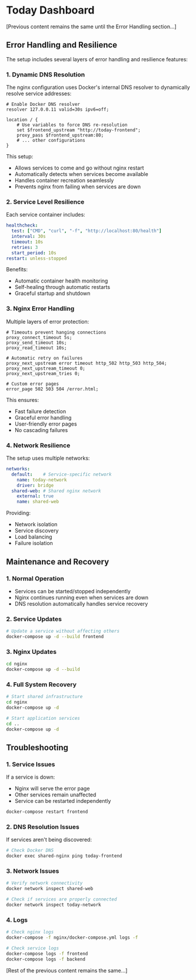 # Today Dashboard

[Previous content remains the same until the Error Handling section...]

## Error Handling and Resilience

The setup includes several layers of error handling and resilience features:

### 1. Dynamic DNS Resolution

The nginx configuration uses Docker's internal DNS resolver to dynamically resolve service addresses:

```nginx
# Enable Docker DNS resolver
resolver 127.0.0.11 valid=30s ipv6=off;

location / {
    # Use variables to force DNS re-resolution
    set $frontend_upstream "http://today-frontend";
    proxy_pass $frontend_upstream:80;
    # ... other configurations
}
```

This setup:
- Allows services to come and go without nginx restart
- Automatically detects when services become available
- Handles container recreation seamlessly
- Prevents nginx from failing when services are down

### 2. Service Level Resilience

Each service container includes:
```yaml
healthcheck:
  test: ["CMD", "curl", "-f", "http://localhost:80/health"]
  interval: 30s
  timeout: 10s
  retries: 3
  start_period: 10s
restart: unless-stopped
```

Benefits:
- Automatic container health monitoring
- Self-healing through automatic restarts
- Graceful startup and shutdown

### 3. Nginx Error Handling

Multiple layers of error protection:
```nginx
# Timeouts prevent hanging connections
proxy_connect_timeout 5s;
proxy_send_timeout 10s;
proxy_read_timeout 10s;

# Automatic retry on failures
proxy_next_upstream error timeout http_502 http_503 http_504;
proxy_next_upstream_timeout 0;
proxy_next_upstream_tries 0;

# Custom error pages
error_page 502 503 504 /error.html;
```

This ensures:
- Fast failure detection
- Graceful error handling
- User-friendly error pages
- No cascading failures

### 4. Network Resilience

The setup uses multiple networks:
```yaml
networks:
  default:    # Service-specific network
    name: today-network
    driver: bridge
  shared-web: # Shared nginx network
    external: true
    name: shared-web
```

Providing:
- Network isolation
- Service discovery
- Load balancing
- Failure isolation

## Maintenance and Recovery

### 1. Normal Operation
- Services can be started/stopped independently
- Nginx continues running even when services are down
- DNS resolution automatically handles service recovery

### 2. Service Updates
```bash
# Update a service without affecting others
docker-compose up -d --build frontend
```

### 3. Nginx Updates
```bash
cd nginx
docker-compose up -d --build
```

### 4. Full System Recovery
```bash
# Start shared infrastructure
cd nginx
docker-compose up -d

# Start application services
cd ..
docker-compose up -d
```

## Troubleshooting

### 1. Service Issues
If a service is down:
- Nginx will serve the error page
- Other services remain unaffected
- Service can be restarted independently
```bash
docker-compose restart frontend
```

### 2. DNS Resolution Issues
If services aren't being discovered:
```bash
# Check Docker DNS
docker exec shared-nginx ping today-frontend
```

### 3. Network Issues
```bash
# Verify network connectivity
docker network inspect shared-web

# Check if services are properly connected
docker network inspect today-network
```

### 4. Logs
```bash
# Check nginx logs
docker-compose -f nginx/docker-compose.yml logs -f

# Check service logs
docker-compose logs -f frontend
docker-compose logs -f backend
```

[Rest of the previous content remains the same...]
